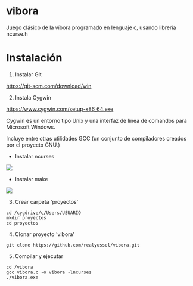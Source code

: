 # vibora

Juego clásico de la víbora programado en lenguaje c, usando librería ncurse.h

# Instalación

1. Instalar Git

https://git-scm.com/download/win

2. Instala Cygwin

https://www.cygwin.com/setup-x86_64.exe

Cygwin es un entorno tipo Unix y una interfaz de línea de comandos para Microsoft Windows.

Incluye entre otras utilidades GCC (un conjunto de compiladores creados por el proyecto GNU.)

* Instalar ncurses

<img src="https://www.dropbox.com/s/88xi2y8yjnpgjua/ncurse.PNG?dl=1">

* Instalar make

<img src="https://www.dropbox.com/s/j7rt6aemzauy52i/make.PNG?dl=1">

3. Crear carpeta 'proyectos'

```
cd /cygdrive/c/Users/USUARIO
mkdir proyectos
cd proyectos
```

4. Clonar proyecto 'vibora'

```
git clone https://github.com/realyussel/vibora.git
```

5. Compilar y ejecutar

```
cd /vibora
gcc vibora.c -o vibora -lncurses
./vibora.exe
```
